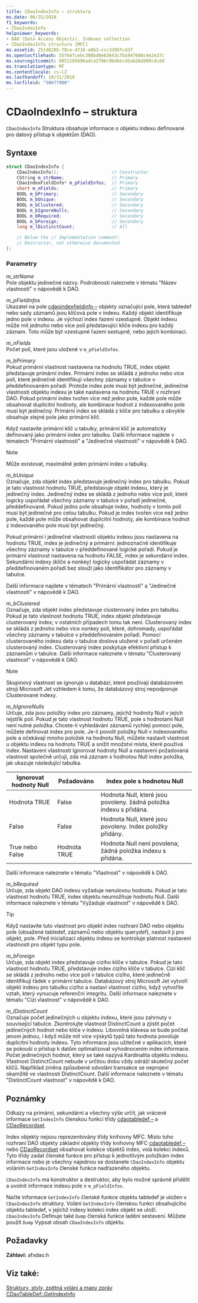 ```yaml
---
title: CDaoIndexInfo – struktura
ms.date: 06/25/2018
f1_keywords:
- CDaoIndexInfo
helpviewer_keywords:
- DAO (Data Access Objects), Indexes collection
- CDaoIndexInfo structure [MFC]
ms.assetid: 251d8285-78ce-4716-a0b3-ccc3395fc437
ms.openlocfilehash: 55f64fcebc308bd0e63643cfb5447608c4e2e37c
ms.sourcegitcommit: 6052185696adca270bc9bdbec45a626dd89cdcdd
ms.translationtype: MT
ms.contentlocale: cs-CZ
ms.lasthandoff: 10/31/2018
ms.locfileid: "50677900"
---
```

# <a name="cdaoindexinfo-structure"></a>CDaoIndexInfo – struktura

`CDaoIndexInfo` Struktura obsahuje informace o objektu indexu definované pro datový přístup k objektům (DAO).

## <a name="syntax"></a>Syntaxe

```cpp
struct CDaoIndexInfo {
    CDaoIndexInfo();                    // Constructor
    CString m_strName;                  // Primary
    CDaoIndexFieldInfo* m_pFieldInfos;  // Primary
    short m_nFields;                    // Primary
    BOOL m_bPrimary;                    // Secondary
    BOOL m_bUnique;                     // Secondary
    BOOL m_bClustered;                  // Secondary
    BOOL m_bIgnoreNulls;                // Secondary
    BOOL m_bRequired;                   // Secondary
    BOOL m_bForeign;                    // Secondary
    long m_lDistinctCount;              // All

    // Below the // Implementation comment:
    // Destructor, not otherwise documented
};
```

### <a name="parameters"></a>Parametry

*m_strName*<br/>
Pole objektu jedinečné názvy. Podrobnosti naleznete v tématu "Název vlastnosti" v nápovědě k DAO.

*m_pFieldInfos*<br/>
Ukazatel na pole [cdaoindexfieldinfo –](../../mfc/reference/cdaoindexfieldinfo-structure.md) objekty označující pole, která tabledef nebo sady záznamů jsou klíčová pole v indexu. Každý objekt identifikuje jedno pole v indexu. Je výchozí index řazení vzestupně. Objekt indexu může mít jednoho nebo více polí představující klíče indexu pro každý záznam. Toto může být vzestupné řazení sestupně, nebo jejich kombinaci.

*m_nFields*<br/>
Počet polí, které jsou uložené v `m_pFieldInfos`.

*m_bPrimary*<br/>
Pokud primární vlastnost nastavena na hodnotu TRUE, index objekt představuje primární index. Primární index se skládá z jednoho nebo více polí, které jedinečně identifikují všechny záznamy v tabulce v předdefinovaném pořadí. Protože index pole musí být jedinečné, jedinečné vlastnosti objektu indexu je také nastavena na hodnotu TRUE v rozhraní DAO. Pokud primární index tvořen více než jedno pole, každé pole může obsahovat duplicitní hodnoty, ale kombinace hodnot z indexovaného pole musí být jedinečný. Primární index se skládá z klíče pro tabulku a obvykle obsahuje stejné pole jako primární klíč.

Když nastavíte primární klíč u tabulky, primární klíč je automaticky definovaný jako primární index pro tabulku. Další informace najdete v tématech "Primární vlastnosti" a "Jedinečné vlastnosti" v nápovědě k DAO.

> [!NOTE]
> Může existovat, maximálně jeden primární index u tabulky.

*m_bUnique*<br/>
Označuje, zda objekt index představuje jedinečný index pro tabulku. Pokud je tato vlastnost hodnotu TRUE, představuje objekt indexu, který je jedinečný index. Jedinečný index se skládá z jednoho nebo více polí, které logicky uspořádat všechny záznamy v tabulce v pořadí jedinečné, předdefinované. Pokud jedno pole obsahuje index, hodnoty v tomto poli musí být jedinečné pro celou tabulku. Pokud je index tvořen více než jedno pole, každé pole může obsahovat duplicitní hodnoty, ale kombinace hodnot z indexovaného pole musí být jedinečný.

Pokud primární i jedinečné vlastnosti objektu indexu jsou nastavena na hodnotu TRUE, index je jedinečný a primární: jednoznačně identifikuje všechny záznamy v tabulce v předdefinované logické pořadí. Pokud je primární vlastnost nastavena na hodnotu FALSE, index je sekundární index. Sekundární indexy (klíče a nonkey) logicky uspořádat záznamy v předdefinovaném pořadí bez slouží jako identifikátor pro záznamy v tabulce.

Další informace najdete v tématech "Primární vlastnosti" a "Jedinečné vlastnosti" v nápovědě k DAO.

*m_bClustered*<br/>
Označuje, zda objekt index představuje clusterovaný index pro tabulku. Pokud je tato vlastnost hodnotu TRUE, index objekt představuje clusterovaný index; v ostatních případech tomu tak není. Clusterovaný index se skládá z jednoho nebo více nonkey polí, které, dohromady, uspořádat všechny záznamy v tabulce v předdefinovaném pořadí. Pomocí clusterovaného indexu data v tabulce doslova uložené v pořadí určeném clusterovaný index. Clusterovaný index poskytuje efektivní přístup k záznamům v tabulce. Další informace naleznete v tématu "Clusterovaný vlastnost" v nápovědě k DAO.

> [!NOTE]
> Skupinový vlastnost se ignoruje u databází, které používají databázovém stroji Microsoft Jet vzhledem k tomu, že databázový stroj nepodporuje Clusterované indexy.

*m_bIgnoreNulls*<br/>
Určuje, zda jsou položky index pro záznamy, jejichž hodnoty Null v jejich rejstřík polí. Pokud je tato vlastnost hodnotu TRUE, pole s hodnotami Null není nutné položka. Chcete-li vyhledávání záznamů rychleji pomocí pole, můžete definovat index pro pole. Je-li povolit položky Null v indexovaného pole a očekávají mnoho položek na hodnotu Null, můžete nastavit vlastnost u objektu indexu na hodnotu TRUE a snížit množství místa, které používá index. Nastavení vlastnosti Ignorovat hodnoty Null a nastavení požadovaná vlastnost společně určují, zda má záznam s hodnotou Null index položka, jak ukazuje následující tabulka.

|Ignorovat hodnoty Null|Požadováno|Index pole s hodnotou Null|
|-----------------|--------------|-------------------------|
|Hodnota TRUE|False|Hodnota Null, které jsou povoleny. žádná položka indexu s přidána.|
|False|False|Hodnota Null, které jsou povoleny. Index položky přidány.|
|True nebo False|Hodnota TRUE|Hodnota Null není povolena; žádná položka indexu s přidána.|

Další informace naleznete v tématu "Vlastnost" v nápovědě k DAO.

*m_bRequired*<br/>
Určuje, zda objekt DAO indexu vyžaduje nenulovou hodnotu. Pokud je tato vlastnost hodnotu TRUE, index objektu neumožňuje hodnotu Null. Další informace naleznete v tématu "Vyžaduje vlastnost" v nápovědě k DAO.

> [!TIP]
> Když nastavíte tuto vlastnost pro objekt index rozhraní DAO nebo objektu pole (obsažené tabledef, záznamů nebo objektu querydef), nastavit ji pro objekt, pole. Před inicializací objektu indexu se kontroluje platnost nastavení vlastností pro objekt typu pole.

*m_bForeign*<br/>
Určuje, zda objekt index představuje cizího klíče v tabulce. Pokud je tato vlastnost hodnotu TRUE, představuje index cizího klíče v tabulce. Cizí klíč se skládá z jednoho nebo více polí v tabulce cizího, které jedinečně identifikují řádek v primární tabulce. Databázový stroj Microsoft Jet vytvoří objekt indexu pro tabulku cizího a nastaví vlastnost cizího, když vytvoříte vztah, který vynucuje referenční integritu. Další informace naleznete v tématu "Cizí vlastnost" v nápovědě k DAO.

*m_lDistinctCount*<br/>
Označuje počet jedinečných u objektu indexu, které jsou zahrnuty v související tabulce. Zkontrolujte vlastnost DistinctCount a zjistit počet jedinečných hodnot nebo klíče v indexu. Libovolná klávesa se bude počítat jenom jednou, i když může mít více výskytů typů tato hodnota povoluje duplicitní hodnoty indexu. Tyto informace jsou užitečné v aplikacích, které se pokouší o přístup k datům optimalizovat vyhodnocením index informace. Počet jedinečných hodnot, který se také nazývá Kardinalita objektu indexu. Vlastnost DistinctCount nebude v určitou dobu vždy odráží skutečný počet klíčů. Například změna způsobené odvolání transakce se neprojeví okamžitě ve vlastnosti DistinctCount. Další informace naleznete v tématu "DistinctCount vlastnost" v nápovědě k DAO.

## <a name="remarks"></a>Poznámky

Odkazy na primární, sekundární a všechny výše určit, jak vrácené informace `GetIndexInfo` členskou funkci třídy [cdaotabledef –](../../mfc/reference/cdaotabledef-class.md#getindexinfo) a [CDaoRecordset](../../mfc/reference/cdaorecordset-class.md#getindexinfo).

Index objekty nejsou reprezentovány třídy knihovny MFC. Místo toho rozhraní DAO objekty základní objekty třídy knihovny MFC [cdaotabledef –](../../mfc/reference/cdaotabledef-class.md) nebo [CDaoRecordset](../../mfc/reference/cdaorecordset-class.md) obsahovat kolekce objektů index, volá kolekci indexů. Tyto třídy zadat členské funkce pro přístup k jednotlivým položkám index informace nebo je všechny najednou se dostanete `CDaoIndexInfo` objektu voláním `GetIndexInfo` členské funkce nadřazeného objektu.

`CDaoIndexInfo` má konstruktor a destruktor, aby bylo možné správně přidělit a uvolnit informace indexu pole v `m_pFieldInfos`.

Načte informace `GetIndexInfo` členské funkce objektu tabledef je uložen v `CDaoIndexInfo` struktury. Volání `GetIndexInfo` členskou funkci obsahujícího objektu tabledef, v jejichž indexy kolekci index objekt se uloží. `CDaoIndexInfo` Definuje také `Dump` členská funkce ladění sestavení. Můžete použít `Dump` Vypsat obsah `CDaoIndexInfo` objektu.

## <a name="requirements"></a>Požadavky

**Záhlaví:** afxdao.h

## <a name="see-also"></a>Viz také:

[Struktury, styly, zpětná volání a mapy zpráv](../../mfc/reference/structures-styles-callbacks-and-message-maps.md)<br/>
[CDaoTableDef::GetIndexInfo](../../mfc/reference/cdaotabledef-class.md#getindexinfo)
